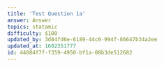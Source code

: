```yaml
---
title: 'Test Question 1a'
answer: Answer
topics: statamic
difficulty: $100
updated_by: 3d84fd6e-6189-44c0-994f-86647b34a2ee
updated_at: 1602351777
id: 44084f7f-f359-4950-bf1a-08b3de512682
---
```

